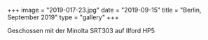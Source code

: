 +++
image = "2019-017-23.jpg"
date = "2019-09-15"
title = "Berlin, September 2019"
type = "gallery"
+++

Geschossen mit der Minolta SRT303 auf Ilford HP5
